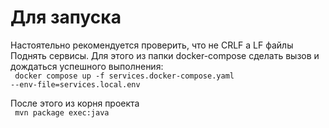 # Для запуска  

Настоятельно рекомендуется проверить, что не CRLF а LF файлы  
Поднять сервисы. Для этого из папки docker-compose сделать вызов и дождаться успешного выполнения:  
<code>
docker compose up -f services.docker-compose.yaml --env-file=services.local.env
</code>

После этого из корня проекта  
<code>
mvn package exec:java
</code>